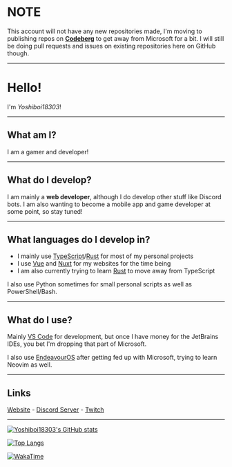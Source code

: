 # NOTE

This account will not have any new repositories made, I'm moving to publishing repos on **[Codeberg](https://codeberg.org/Yoshiboi18303)** to get away from Microsoft for a bit. I will still be doing pull requests and issues on existing repositories here on GitHub though.

---

# Hello!
I'm *Yoshiboi18303*!

---

## What am I?
I am a gamer and developer!

---

## What do I develop?
I am mainly a **web developer**, although I do develop other stuff like Discord bots. I am also wanting to become a mobile app and game developer at some point, so stay tuned!

---

## What languages do I develop in?

- I mainly use [TypeScript](https://www.typescriptlang.org/)/[Rust](https://www.rust-lang.org/) for most of my personal projects
- I use [Vue](https://vuejs.org/) and [Nuxt](https://nuxt.com) for my websites for the time being
- I am also currently trying to learn [Rust](https://www.rust-lang.org/) to move away from TypeScript

I also use Python sometimes for small personal scripts as well as PowerShell/Bash.

---

## What do I use?

Mainly [VS Code](https://code.visualstudio.com) for development, but once I have money for the JetBrains IDEs, you bet I'm dropping that part of Microsoft.

I also use [EndeavourOS](https://endeavouros.com/) after getting fed up with Microsoft, trying to learn Neovim as well.

---

## Links
[Website](https://yoshiboi18303.carrd.co/) - [Discord Server](https://discord.gg/PDJbM6tHzY) - [Twitch](https://twitch.tv/yoshiboi18303)

---

[![Yoshiboi18303's GitHub stats](https://github-readme-stats.vercel.app/api?username=Yoshiboi18303&theme=synthwave)](https://github.com/anuraghazra/github-readme-stats)

[![Top Langs](https://github-readme-stats.vercel.app/api/top-langs/?username=Yoshiboi18303&theme=synthwave)](https://github.com/anuraghazra/github-readme-stats)

[![WakaTime](https://wakatime.com/badge/user/66ed4421-de7f-45c1-8b2c-6b2ed39f104a.svg)](https://wakatime.com/@66ed4421-de7f-45c1-8b2c-6b2ed39f104a)
